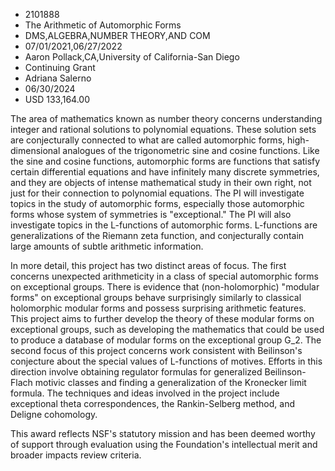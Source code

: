 
* 2101888
* The Arithmetic of Automorphic Forms
* DMS,ALGEBRA,NUMBER THEORY,AND COM
* 07/01/2021,06/27/2022
* Aaron Pollack,CA,University of California-San Diego
* Continuing Grant
* Adriana Salerno
* 06/30/2024
* USD 133,164.00

The area of mathematics known as number theory concerns understanding integer
and rational solutions to polynomial equations. These solution sets are
conjecturally connected to what are called automorphic forms, high-dimensional
analogues of the trigonometric sine and cosine functions. Like the sine and
cosine functions, automorphic forms are functions that satisfy certain
differential equations and have infinitely many discrete symmetries, and they
are objects of intense mathematical study in their own right, not just for their
connection to polynomial equations. The PI will investigate topics in the study
of automorphic forms, especially those automorphic forms whose system of
symmetries is "exceptional." The PI will also investigate topics in the
L-functions of automorphic forms. L-functions are generalizations of the Riemann
zeta function, and conjecturally contain large amounts of subtle arithmetic
information.

In more detail, this project has two distinct areas of focus. The first concerns
unexpected arithmeticity in a class of special automorphic forms on exceptional
groups. There is evidence that (non-holomorphic) "modular forms" on exceptional
groups behave surprisingly similarly to classical holomorphic modular forms and
possess surprising arithmetic features. This project aims to further develop the
theory of these modular forms on exceptional groups, such as developing the
mathematics that could be used to produce a database of modular forms on the
exceptional group G_2. The second focus of this project concerns work consistent
with Beilinson's conjecture about the special values of L-functions of motives.
Efforts in this direction involve obtaining regulator formulas for generalized
Beilinson-Flach motivic classes and finding a generalization of the Kronecker
limit formula. The techniques and ideas involved in the project include
exceptional theta correspondences, the Rankin-Selberg method, and Deligne
cohomology.

This award reflects NSF's statutory mission and has been deemed worthy of
support through evaluation using the Foundation's intellectual merit and broader
impacts review criteria.
